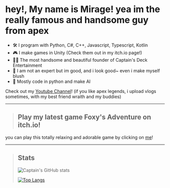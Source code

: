 # hey!, My name is Mirage! yea im the really famous and handsome guy from apex
 
- 🛠  I program with Python, C#, C++, Javascript, Typescript, Kotlin
- 🎮 I make games in Unity (Check them out in my itch.io page!)
- 🏴‍☠️ The most handsome and beautiful founder of Captain's Deck Entertainment
- 📡 I am not an expert but im good, and i look good~ even i make myself blush
- 🎩 Mostly code in python and make AI

Check out my [Youtube Channel](https://www.youtube.com/channel/UCEi1Yl_QpYygxaLeJ3THdwA)! 
(if you like apex legends, i upload vlogs sometimes, with my best friend wraith and my buddies)

----

>## Play my latest game Foxy's Adventure on itch.io!
you can play this totally relaxing and adorable game by clicking on [me](https://captain-mirage.itch.io/foxys-adventure)!

----

>Stats
>--
>![Captain's GitHub stats](https://github-readme-stats.vercel.app/api?username=CaptainMirage&theme=gotham&show_icons=true)
>
>[![Top Langs](https://github-readme-stats.vercel.app/api/top-langs/?username=CaptainMirage&theme=gotham&show_icons=true&layout=compact)](https://github.com/anuraghazra/github-readme-stats)

